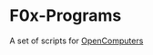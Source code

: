 F0x-Programs
============

A set of scripts for [OpenComputers](https://github.com/MightyPirates/OpenComputers)

